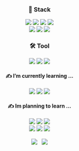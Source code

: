 <!-- https://simpleicons.org/ -->
<div align="center">
  <h3>🎨 Stack</h3>
	<img src="https://img.shields.io/badge/HTML5-E34F26?style=flat&logo=HTML5&logoColor=white" />
	<img src="https://img.shields.io/badge/CSS3-1572B6?style=flat&logo=CSS3&logoColor=white" /> 
  <img src="https://img.shields.io/badge/Javascript-F7DF1E?style=flat&logo=Javascript&logoColor=white" /> 
  <img src="https://img.shields.io/badge/jQuery-0769AD?style=flat&logo=jQuery&logoColor=white" /> <br> 
	<img src="https://img.shields.io/badge/Node.js-339933?style=flat&logo=Node.js&logoColor=white" /> 
  <img src="https://img.shields.io/badge/Express-000000?style=flat&logo=Express&logoColor=white" /> 
  <img src="https://img.shields.io/badge/MongoDB-47A248?style=flat&logo=MongoDB&logoColor=white" /> <br>

</div>

<div align="center">
  <h3>🛠 Tool</h3>
  <img src="https://img.shields.io/badge/GitHub-181717?style=flat&logo=GitHub&logoColor=white" />
  <img src="https://img.shields.io/badge/Figma-F24E1E?style=flat&logo=Figma&logoColor=white" /> 
  <img src="https://img.shields.io/badge/VisualStudioCode-007ACC?style=flat&logo=VisualStudioCode&logoColor=white" />
</div>

<div align="center">
        <h4>✍ I’m currently learning ...</h4>
        <img src="https://img.shields.io/badge/React-61DAFB?style=flat&logo=React&logoColor=white" />
	<img src="https://img.shields.io/badge/Sass-CC6699?style=flat&logo=Sass&logoColor=white" /> 
	<img src="https://img.shields.io/badge/styledcomponents-DB7093?style=flat&logo=styledcomponents&logoColor=white" />
	<h4>✍ Im planning to learn ...</h4>
	<img src="https://img.shields.io/badge/Typescript-3178C6?style=flat&logo=Typescript&logoColor=white" />
	<img src="https://img.shields.io/badge/Next.js-000000?style=flat&logo=Next.js&logoColor=white" />
  	<img src="https://img.shields.io/badge/Redux-764ABC?style=flat&logo=Redux&logoColor=white" /> <br>
	<img src="https://img.shields.io/badge/Jest-C21325?style=flat&logo=Jest&logoColor=white" />
	<img src="https://img.shields.io/badge/GraphQL-E10098?style=flat&logo=GraphQL&logoColor=white" />
	<img src="https://img.shields.io/badge/ReactQuery-FF4154?style=flat&logo=ReactQuery&logoColor=white" />
</div> 

<br>

<div align="center">
  <img src="https://github-readme-stats.vercel.app/api?username=ryudg&show_icons=true">&nbsp;&nbsp;
	<img src="https://github-readme-stats.vercel.app/api/top-langs/?username=ryudg&layout=compact">
</div>

